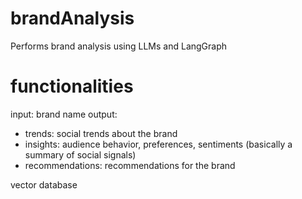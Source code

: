# brandAnalysis
Performs brand analysis using LLMs and LangGraph

# functionalities
input: brand name
output:
- trends: social trends about the brand
- insights: audience behavior, preferences, sentiments (basically a summary of social signals)
- recommendations: recommendations for the brand

vector database
